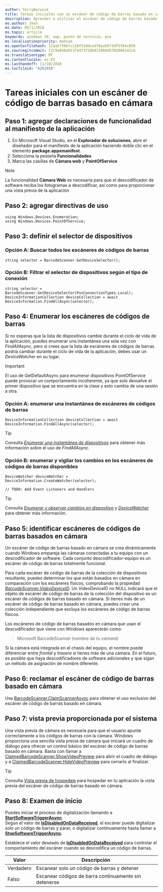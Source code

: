 ```yaml
---
author: TerryWarwick
title: Tareas iniciales con un escáner de código de barras basado en cámara
description: Aprender a utilizar el escáner de código de barras basado en cámara
ms.author: jken
ms.date: 05/1/2018
ms.topic: article
keywords: windows 10, uwp, punto de servicio, pos
ms.localizationpriority: medium
ms.openlocfilehash: 12aabff66fc116f510dced78aa56f3df5f84c850
ms.sourcegitcommit: f2c9a050a9137a473f28b613968d5782866142c6
ms.translationtype: MT
ms.contentlocale: es-ES
ms.lasthandoff: 11/10/2018
ms.locfileid: "6262650"
---
```

# <a name="getting-started-with-a-camera-barcode-scanner"></a>Tareas iniciales con un escáner de código de barras basado en cámara
## <a name="step-1-add-capability-declarations-to-your-app-manifest"></a>Paso 1: agregar declaraciones de funcionalidad al manifiesto de la aplicación
1. En Microsoft Visual Studio, en el **Explorador de soluciones**, abre el diseñador para el manifiesto de la aplicación haciendo doble clic en el elemento **package.appxmanifest**.
2. Selecciona la pestaña **Funcionalidades**
3. Marca las casillas de **Cámara web** y **PointOfService** 

>[!NOTE] 
> La funcionalidad **Cámara Web** es necesaria para que el descodificador de software reciba los fotogramas a descodificar, así como para proporcionar una vista previa de la aplicación

## <a name="step-2-add-using-directives"></a>Paso 2: agregar directivas de uso

```Csharp
using Windows.Devices.Enumeration;
using Windows.Devices.PointOfService;
```
## <a name="step-3-define-your-device-selector"></a>Paso 3: definir el selector de dispositivos

### **<a name="option-a-find-all-barcode-scanners"></a>Opción A: Buscar todos los escáneres de códigos de barras**

```Csharp
string selector = BarcodeScanner.GetDeviceSelector();       
```

### **<a name="option-b-scoping-device-selector-to-connection-type"></a>Opción B: Filtrar el selector de dispositivos según el tipo de conexión**

```Csharp
string selector = BarcodeScanner.GetDeviceSelector(PosConnectionTypes.Local);
DeviceInformationCollection deviceCollection = await DeviceInformation.FindAllAsync(selector);
```

## <a name="step-4-enumerate-barcode-scanners"></a>Paso 4: Enumerar los escáneres de códigos de barras
Si no esperas que la lista de dispositivos cambie durante el ciclo de vida de la aplicación, puedes enumerar una instantánea una sola vez con *FindAllAsync*, pero si crees que la lista de escáneres de códigos de barras podría cambiar durante el ciclo de vida de la aplicación, debes usar un *DeviceWatcher* en su lugar.  

> [!Important] 
> El uso de GetDefaultAsync para enumerar dispositivos PointOfService puede provocar un comportamiento incoherente, ya que solo devuelve el primer dispositivo que se encuentra en la clase y esto cambia de una sesión a otra.

### **<a name="option-a-enumerate-a-snapshot-of-barcode-scanners"></a>Opción A: enumerar una instantánea de escáneres de códigos de barras**
```Csharp
DeviceInformationCollection deviceCollection = await DeviceInformation.FindAllAsync(selector);
```

> [!TIP]
> Consulta [*Enumerar una instantánea de dispositivos*](https://docs.microsoft.com/windows/uwp/devices-sensors/enumerate-devices#enumerate-a-snapshot-of-devices) para obtener más información sobre el uso de *FindAllAsync*.

### **<a name="option-b-enumerate-and-watch-for-changes-in-available-barcode-scanners"></a>Opción B: enumerar y vigilar los cambios en los escáneres de códigos de barras disponibles**
```Csharp
DeviceWatcher deviceWatcher = DeviceInformation.CreateWatcher(selector);

// TODO: Add Event Listeners and Handlers
```
> [!TIP]
> Consulta [*Enumerar y observar cambios en dispositivo*](https://docs.microsoft.com/windows/uwp/devices-sensors/enumerate-devices#enumerate-and-watch-devices) y [*DeviceWatcher*](https://docs.microsoft.com/uwp/api/Windows.Devices.Enumeration.DeviceWatcher) para obtener más información.

## <a name="step-5-identify-camera-barcode-scanners"></a>Paso 5: identificar escáneres de códigos de barras basados en cámara
Un escáner de código de barras basado en cámara se crea dinámicamente cuando Windows empareja las cámaras conectadas a tu equipo con un descodificador de software.  Cada conjunto descodificador-equipo es un escáner de código de barras totalmente funcional.

Para cada escáner de código de barras de la colección de dispositivos resultante, puedes determinar los que están basados en cámara en comparación con los escáneres físicos, comprobando la propiedad [*BarcodeScanner.VideoDeviceID*](https://docs.microsoft.com/uwp/api/windows.devices.pointofservice.barcodescanner.videodeviceid#Windows_Devices_PointOfService_BarcodeScanner_VideoDeviceId).  Un VideoDeviceID no NULL indicará que el objeto de escáner de código de barras de la colección del dispositivo es un escáner de códigos de barras basado en cámara.  Si tienes más de un escáner de código de barras basado en cámara, puedes crear una colección independiente que excluya los escáneres de código de barras físicos. 

Los escáneres de código de barras basados en cámara que usan el descodificador que viene con Windows aparecerán como: 

> Microsoft BarcodeScanner (*nombre de tu cámara*)

Si la cámara está integrada en el chasis del equipo, el nombre puede diferenciar entre *frontal* y *trasera* si tienes más de una cámara.  En el futuro, es posible que haya descodificadores de software adicionales y que sigan un método de asignación de nombre diferente.

## <a name="step-6-claim-the-camera-barcode-scanner"></a>Paso 6: reclamar el escáner de código de barras basado en cámara 
Usa [BarcodeScanner.ClaimScannerAsync](https://docs.microsoft.com/uwp/api/windows.devices.pointofservice.barcodescanner.claimscannerasync#Windows_Devices_PointOfService_BarcodeScanner_ClaimScannerAsync) para obtener el uso exclusivo del escáner de código de barras basado en cámara.

## <a name="step-7-system-provided-preview"></a>Paso 7: vista previa proporcionada por el sistema
Una vista previa de cámara es necesaria para que el usuario apunte correctamente a los códigos de barras con la cámara.  Windows proporciona una sencilla vista previa de cámara que iniciará un cuadro de diálogo para ofrecer un control básico del escáner de código de barras basado en cámara.  Basta con llamar a [ClaimedBarcodeScanner.ShowVideoPreview](https://docs.microsoft.com/uwp/api/windows.devices.pointofservice.claimedbarcodescanner.showvideopreviewasync) para abrir el cuadro de diálogo y a [ClaimedBarcodeScanner.HideVideoPreview](https://docs.microsoft.com/uwp/api/windows.devices.pointofservice.claimedbarcodescanner.hidevideopreview) para cerrarlo al finalizar.

> [!TIP]
> Consulta [Vista previa de hospedaje](pos-camerabarcode-hosting-preview.md) para hospedar en tu aplicación la vista previa del escáner de código de barras basado en cámara.

## <a name="step-8-initiate-scan"></a>Paso 8: Examen de inicio 
Puedes iniciar el proceso de digitalización llamando a [**StartSoftwareTriggerAsync**](https://docs.microsoft.com/uwp/api/windows.devices.pointofservice.claimedbarcodescanner.startsoftwaretriggerasync#Windows_Devices_PointOfService_ClaimedBarcodeScanner_StartSoftwareTriggerAsync).  
Según el valor de [**IsDisabledOnDataReceived**](https://docs.microsoft.com/uwp/api/windows.devices.pointofservice.claimedbarcodescanner.isdisabledondatareceived#Windows_Devices_PointOfService_ClaimedBarcodeScanner_IsDisabledOnDataReceived), el escáner puede digitalizar solo un código de barras y parar, o digitalizar continuamente hasta llamar a [**StopSoftwareTriggerAsync**](https://docs.microsoft.com/uwp/api/windows.devices.pointofservice.claimedbarcodescanner.stopsoftwaretriggerasync#Windows_Devices_PointOfService_ClaimedBarcodeScanner_StopSoftwareTriggerAsync).

Establece el valor deseado de [**IsDisabledOnDataReceived**](https://docs.microsoft.com/uwp/api/windows.devices.pointofservice.claimedbarcodescanner.isdisabledondatareceived#Windows_Devices_PointOfService_ClaimedBarcodeScanner_IsDisabledOnDataReceived) para controlar el comportamiento del escáner cuando se descodifica un código de barras.

| Valor | Descripción |
| ----- | ----------- |
| Verdadero   | Escanear solo un código de barras y detener |
| Falso  | Escanear códigos de barra continuamente sin detenerse |